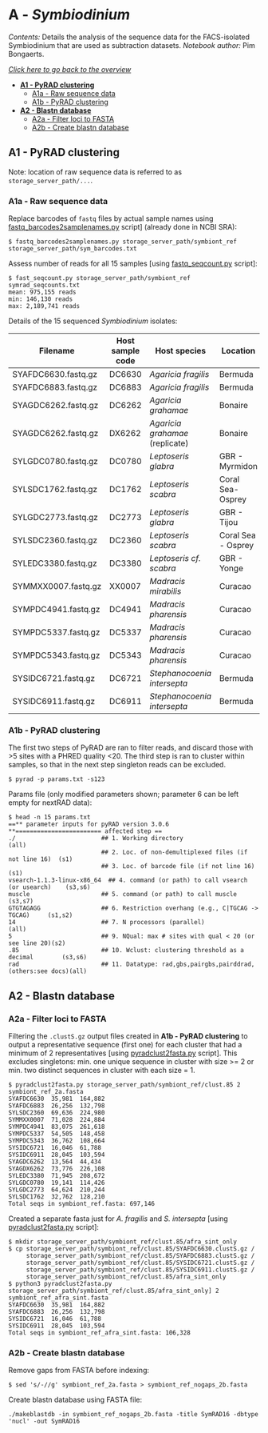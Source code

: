 # A - *Symbiodinium*
*Contents:* Details the analysis of the sequence data for the FACS-isolated Symbiodinium that are used as subtraction datasets. *Notebook author:* Pim Bongaerts. 

*[Click here to go back to the overview](https://github.com/pimbongaerts/bermuda-rad/)*

* **[A1 - PyRAD clustering](#a1---pyrad-clustering)**
	* [A1a - Raw sequence data](#a1a---raw-sequence-data)
	* [A1b - PyRAD clustering](#a1b---pyrad-clustering)
* **[A2 - Blastn database](#a2---blastn-database)**
	* [A2a - Filter loci to FASTA](#a2a---filter-loci-to-fasta)
	* [A2b - Create blastn database](#a2b---create-blastn-database)

## A1 - PyRAD clustering
Note: location of raw sequence data is referred to as `storage_server_path/...`.

### A1a - Raw sequence data
Replace barcodes of `fastq` files by actual sample names using [fastq_barcodes2samplenames.py](https://github.com/pimbongaerts/radseq/blob/master/fastq_barcodes2samplenames.py) script] (already done in NCBI SRA):
	
	$ fastq_barcodes2samplenames.py storage_server_path/symbiont_ref storage_server_path/sym_barcodes.txt

Assess number of reads for all 15 samples [using [fastq_seqcount.py](https://github.com/pimbongaerts/radseq/blob/master/fastq_seqcount.py) script]:

	$ fast_seqcount.py storage_server_path/symbiont_ref symrad_seqcounts.txt
	mean: 975,155 reads
	min: 146,130 reads
	max: 2,189,741 reads

Details of the 15 sequenced *Symbiodinium* isolates:

|Filename|Host sample code|Host species|Location|Depth|Reads|
|---|---|---|---|---|---|
|SYAFDC6630.fastq.gz|DC6630|*Agaricia fragilis*|Bermuda|13 m|481,784|
|SYAFDC6883.fastq.gz|DC6883|*Agaricia fragilis*|Bermuda|40 m|319,520|
|SYAGDC6262.fastq.gz|DC6262|*Agaricia grahamae*|Bonaire|50 m|359,608|
|SYAGDC6262.fastq.gz|DX6262|*Agaricia grahamae* (replicate)|Bonaire|50 m|3,417,809|
|SYLGDC0780.fastq.gz|DC0780|*Leptoseris glabra*|GBR - Myrmidon|40 m|217,133|
|SYLSDC1762.fastq.gz|DC1762|*Leptoseris scabra*|Coral Sea- Osprey|10 m|450,500|
|SYLGDC2773.fastq.gz|DC2773|*Leptoseris glabra*|GBR - Tijou|10 m|147,1451|
|SYLSDC2360.fastq.gz|DC2360|*Leptoseris scabra*|Coral Sea - Osprey|10 m|1,507,896|
|SYLEDC3380.fastq.gz|DC3380|*Leptoseris cf. scabra*|GBR - Yonge|40 m|2,189,741|
|SYMMXX0007.fastq.gz|XX0007|*Madracis mirabilis*|Curacao|15 m|1,146,570|
|SYMPDC4941.fastq.gz|DC4941|*Madracis pharensis*|Curacao|15 m|1,927,412|
|SYMPDC5337.fastq.gz|DC5337|*Madracis pharensis*|Curacao|50 m|2,013,450|
|SYMPDC5343.fastq.gz|DC5343|*Madracis pharensis*|Curacao|50 m|1,049,833|
|SYSIDC6721.fastq.gz|DC6721|*Stephanocoenia intersepta*|Bermuda|13 m|146,130|
|SYSIDC6911.fastq.gz|DC6911|*Stephanocoenia intersepta*|Bermuda|40 m|371,153|

### A1b - PyRAD clustering
The first two steps of PyRAD are ran to filter reads, and discard those with >5 sites with a PHRED quality <20. The third step is ran to cluster within samples, so that in the next step singleton reads can be excluded.

	$ pyrad -p params.txt -s123

Params file (only modified parameters shown; parameter 6 can be left empty for nextRAD data):

	$ head -n 15 params.txt
	==** parameter inputs for pyRAD version 3.0.6  **======================== affected step ==
	./                        ## 1. Working directory                                 (all)
	                          ## 2. Loc. of non-demultiplexed files (if not line 16)  (s1)
	                          ## 3. Loc. of barcode file (if not line 16)             (s1)
	vsearch-1.1.3-linux-x86_64  ## 4. command (or path) to call vsearch (or usearch)    (s3,s6)
	muscle                    ## 5. command (or path) to call muscle                  (s3,s7)
	GTGTAGAGG                 ## 6. Restriction overhang (e.g., C|TGCAG -> TGCAG)     (s1,s2)
	14                        ## 7. N processors (parallel)                           (all)
	5                         ## 9. NQual: max # sites with qual < 20 (or see line 20)(s2)
	.85                       ## 10. Wclust: clustering threshold as a decimal        (s3,s6)
	rad                       ## 11. Datatype: rad,gbs,pairgbs,pairddrad,(others:see docs)(all)


## A2 - Blastn database
### A2a - Filter loci to FASTA
Filtering the `.clustS.gz` output files created in **A1b - PyRAD clustering** to output a representative sequence (first one) for each cluster that had a minimum of 2 representatives [using [pyradclust2fasta.py](https://github.com/pimbongaerts/radseq/blob/master/pyradclust2fasta.py) script]. This excludes singletons: min. one unique sequence in cluster with size >= 2 or min. two distinct sequences in cluster with each size = 1.

	$ pyradclust2fasta.py storage_server_path/symbiont_ref/clust.85 2 symbiont_ref_2a.fasta
	SYAFDC6630	35,981	164,882
	SYAFDC6883	26,256	132,798
	SYLSDC2360	69,636	224,980
	SYMMXX0007	71,028	224,884
	SYMPDC4941	83,075	261,618
	SYMPDC5337	54,505	148,458
	SYMPDC5343	36,762	108,664
	SYSIDC6721	16,046	61,788
	SYSIDC6911	28,045	103,594
	SYAGDC6262	13,564	44,434
	SYAGDX6262	73,776	226,108
	SYLEDC3380	71,945	208,672
	SYLGDC0780	19,141	114,426
	SYLGDC2773	64,624	210,244
	SYLSDC1762	32,762	128,210
	Total seqs in symbiont_ref.fasta: 697,146
	
Created a separate fasta just for *A. fragilis* and *S. intersepta* [using [pyradclust2fasta.py](https://github.com/pimbongaerts/radseq/blob/master/pyradclust2fasta.py) script]:

	$ mkdir storage_server_path/symbiont_ref/clust.85/afra_sint_only
	$ cp storage_server_path/symbiont_ref/clust.85/SYAFDC6630.clustS.gz /
		 storage_server_path/symbiont_ref/clust.85/SYAFDC6883.clustS.gz /
		 storage_server_path/symbiont_ref/clust.85/SYSIDC6721.clustS.gz /
		 storage_server_path/symbiont_ref/clust.85/SYSIDC6911.clustS.gz /
		 storage_server_path/symbiont_ref/clust.85/afra_sint_only
	$ python3 pyradclust2fasta.py storage_server_path/symbiont_ref/clust.85/afra_sint_only] 2 symbiont_ref_afra_sint.fasta
	SYAFDC6630	35,981	164,882
	SYAFDC6883	26,256	132,798
	SYSIDC6721	16,046	61,788
	SYSIDC6911	28,045	103,594
	Total seqs in symbiont_ref_afra_sint.fasta: 106,328

### A2b - Create blastn database
Remove gaps from FASTA before indexing:

	$ sed 's/-//g' symbiont_ref_2a.fasta > symbiont_ref_nogaps_2b.fasta

Create blastn database using FASTA file:

	./makeblastdb -in symbiont_ref_nogaps_2b.fasta -title SymRAD16 -dbtype 'nucl' -out SymRAD16